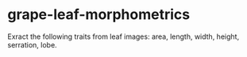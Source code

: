 # grape-leaf-morphometrics
Exract the following traits from leaf images: area, length, width, height, serration, lobe.
